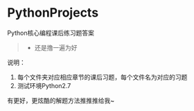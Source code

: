 # PythonProjects

Python核心编程课后练习题答案

> * 还是撸一遍为好

说明：
1. 每个文件夹对应相应章节的课后习题，每个文件名为对应的习题
2. 测试环境Python2.7

有更好，更炫酷的解题方法推推推给我~
